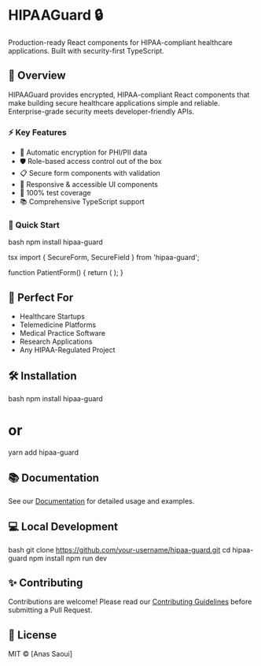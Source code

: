 # HIPAAGuard 🔒

Production-ready React components for HIPAA-compliant healthcare applications. Built with security-first TypeScript.

## 🏥 Overview

HIPAAGuard provides encrypted, HIPAA-compliant React components that make building secure healthcare applications simple and reliable. Enterprise-grade security meets developer-friendly APIs.

### ⚡ Key Features

- 🔐 Automatic encryption for PHI/PII data
- 🛡 Role-based access control out of the box
- 📋 Secure form components with validation
- 📱 Responsive & accessible UI components
- 🧪 100% test coverage
- 📚 Comprehensive TypeScript support

### 🚀 Quick Start

bash
npm install hipaa-guard


tsx
import { SecureForm, SecureField } from 'hipaa-guard';

function PatientForm() {
  return (
    <SecureForm onSubmit={handleSubmit}>
      <SecureField
        name="patientName"
        label="Patient Name"
        sensitivityLevel="PII"
      />
    </SecureForm>
  );
}


## 🎯 Perfect For

- Healthcare Startups
- Telemedicine Platforms
- Medical Practice Software
- Research Applications
- Any HIPAA-Regulated Project

## 🛠 Installation

bash
npm install hipaa-guard
# or
yarn add hipaa-guard


## 📚 Documentation

See our [Documentation](docs/getting-started.md) for detailed usage and examples.

## 💻 Local Development

bash
git clone https://github.com/your-username/hipaa-guard.git
cd hipaa-guard
npm install
npm run dev


## ✨ Contributing

Contributions are welcome! Please read our [Contributing Guidelines](CONTRIBUTING.md) before submitting a Pull Request.

## 📜 License

MIT © [Anas Saoui]

